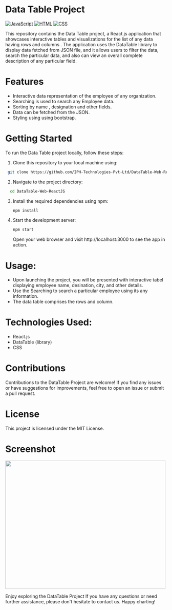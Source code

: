 # Data Table Project
[![JavaScript](https://img.shields.io/badge/javascript-%2320232a.svg?style=for-the-badge&logo=javascript&logoColor=%23F7DF1E)](https://developer.mozilla.org/en-US/docs/Web/JavaScript)
[![HTML](https://img.shields.io/badge/html-%2320232a.svg?style=for-the-badge&logo=html5&logoColor=%23E34F26)](https://developer.mozilla.org/en-US/docs/Web/HTML)
[![CSS](https://img.shields.io/badge/css-%2320232a.svg?style=for-the-badge&logo=css3&logoColor=%231572B6)](https://developer.mozilla.org/en-US/docs/Web/CSS)

This repository contains the Data Table project, a React.js application that showcases interactive tables and visualizations for the list of any data having rows and columns . The application uses the DataTable library to display data fetched from JSON file, and it allows users to filter the data, search the particular data, and also can view an overall complete description of any particular field.

# Features
- Interactive data representation of the employee of any organization.
- Searching is used to search any Employee data.
- Sorting by name , designation and other fields.
- Data can be fetched from the JSON.
- Styling using using bootstrap.

# Getting Started
To run the Data Table project locally, follow these steps:
1. Clone this repository to your local machine using:

  ```bash
   git clone https://github.com/IPH-Technologies-Pvt-Ltd/DataTable-Web-ReactJS.git
```
2. Navigate to the project directory:
 ```bash
   cd DataTable-Web-ReactJS
```
3. Install the required dependencies using npm:
   ```bash
   npm install
   ```
4. Start the development server:
   ```bash
   npm start
   ```
   Open your web browser and visit http://localhost:3000 to see the app in action.
  
# Usage:
- Upon launching the project, you will be presented with interactive tabel displaying employee name, desination, city, and other details.
- Use the Searching to search a particular employee using its any information.
- The data table comprises the rows and column.
# Technologies Used:
- React.js
- DataTable (library)
- CSS
# Contributions
Contributions to the DataTable Project are welcome! If you find any issues or have suggestions for improvements, feel free to open an issue or submit a pull request.
# License
This project is licensed under the MIT License.
# Screenshot
<img src="https://github.com/IPH-Technologies-Pvt-Ltd/DataTable-Web-ReactJS/blob/main/src/assets/demo.gif" 
     width="500" 
     height="400" />

  Enjoy exploring the DataTable Project If you have any questions or need further assistance, please don't hesitate to contact us. Happy charting!

